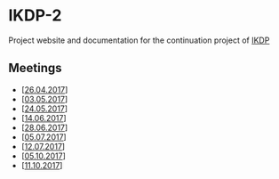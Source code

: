 # IKDP-2
Project website and documentation for the continuation project of [IKDP](https://github.com/langdoc/IKDP)

## Meetings
* [[26.04.2017](Meeting170426.md)]
* [[03.05.2017](Meeting170503.md)]
* [[24.05.2017](Meeting170524.md)]
* [[14.06.2017](Meeting170524.md)]
* [[28.06.2017](Meeting170628.md)]
* [[05.07.2017](Meeting170705.md)]
* [[12.07.2017](Meeting170714.md)]
* [[05.10.2017](Meeting171005.md)]
* [[11.10.2017](Meeting171011.md)]

